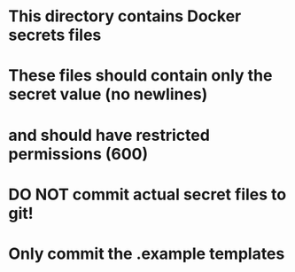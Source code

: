 # This directory contains Docker secrets files
# These files should contain only the secret value (no newlines)
# and should have restricted permissions (600)

# DO NOT commit actual secret files to git!
# Only commit the .example templates